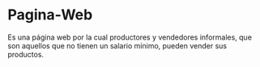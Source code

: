 # Pagina-Web
Es una página web por la cual productores y vendedores informales, que son aquellos que no tienen un salario mínimo, pueden vender sus productos.
